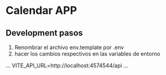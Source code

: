 # Calendar APP

## Development pasos

1. Renombrar el archivo env.template por .env
2. hacer los cambios respectivos en las variables de entorno

...
VITE_API_URL=http://localhost:4574544/api
...
